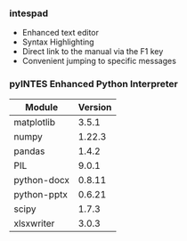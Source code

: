 ### intespad

 * Enhanced text editor  
 * Syntax Highlighting  
 * Direct link to the manual via the F1 key
 * Convenient jumping to specific messages

### pyINTES Enhanced Python Interpreter

| Module | Version |
|----    | ----    |
| matplotlib | 3.5.1 |
| numpy  | 1.22.3  |
| pandas | 1.4.2   |
| PIL    | 9.0.1   |
| python-docx | 0.8.11 |
| python-pptx | 0.6.21 |
| scipy  | 1.7.3   |
| xlsxwriter | 3.0.3 |
